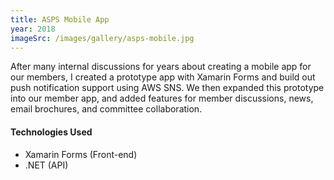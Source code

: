 ```yaml
---
title: ASPS Mobile App
year: 2018
imageSrc: /images/gallery/asps-mobile.jpg
---
```


After many internal discussions for years about creating a mobile app for our members, I created a prototype app with Xamarin Forms and build out push notification support using AWS SNS. We then expanded this prototype into our member app, and added features for member discussions, news, email brochures, and committee collaboration.

#### Technologies Used

* Xamarin Forms (Front-end)
* .NET (API)